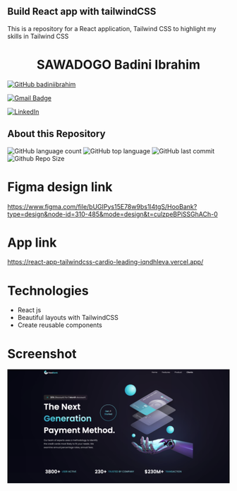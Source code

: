 ## Build React app with tailwindCSS
This is a repository for a React application, Tailwind CSS to highlight my skills in Tailwind CSS

 <h1 align="center">
  SAWADOGO Badini Ibrahim
</h1>

[![GitHub badiniibrahim](https://img.shields.io/github/followers/badiniibrahim?label=follow&style=social)](https://github.com/badiniibrahim)

[![Gmail Badge](https://img.shields.io/badge/-sawadogo.badiniibrahim@gmail.com-c14438?style=flat-square&logo=Gmail&logoColor=white&link=sawadogo.badiniibrahim@gmail.com)](mailto:sawadogo.badiniibrahim@gmail.com)

[![LinkedIn](https://img.shields.io/badge/linkedin-%230077B5.svg?style=for-the-badge&logo=linkedin&logoColor=white)](https://www.linkedin.com/in/badini-ibrahim-s-306b119b/)

## About this Repository
![GitHub language count](https://img.shields.io/github/languages/count/badiniibrahim/react-app-tailwindcss-hoobank)
![GitHub top language](https://img.shields.io/github/languages/top/badiniibrahim/react-app-tailwindcss-hoobank)
![GitHub last commit](https://img.shields.io/github/last-commit/badiniibrahim/react-app-tailwindcss-hoobank)
![Github Repo Size](https://img.shields.io/github/repo-size/badiniibrahim/react-app-tailwindcss-hoobank)

# Figma design link
https://www.figma.com/file/bUGIPys15E78w9bs1l4tgS/HooBank?type=design&node-id=310-485&mode=design&t=culzpeBPiSSGhACh-0

# App link
https://react-app-tailwindcss-cardio-leading-iqndhleva.vercel.app/

# Technologies
- React js
- Beautiful layouts with TailwindCSS
- Create reusable components
  
# Screenshot
![alt text](1.png)

